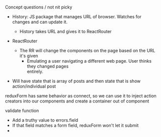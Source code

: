 Concept questions / not nit picky



- History: JS package that manages URL of browser. Watches for changes and can update it.
  - History takes URL and gives it to ReactRouter


- ReactRouter
  - The RR will change the components on the page based on the URL it's given
    - Emulating a user navigating a different web page. User thinks they changed pages      
      entirely.  



- Will have state that is array of posts and then state that is show action/individual post


reduxForm has same behavior as connect, so we can use it to inject action creators into our components and create a container out of component



validate function
- Add a truthy value to errors.field
- If that field matches a form field, reduxForm won't let it submit
- 
